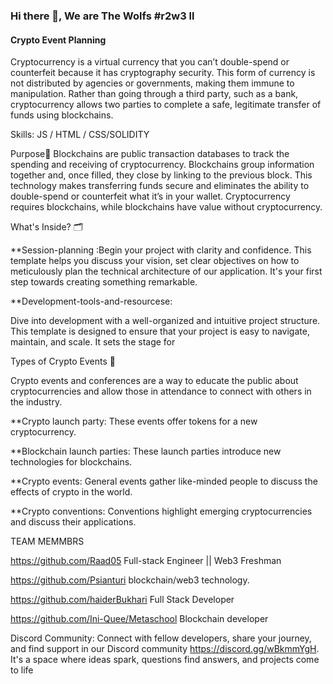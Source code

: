 ### Hi there 👋, We are The Wolfs #r2w3 ll
####  Crypto Event Planning


Cryptocurrency is a virtual currency that you can’t double-spend or counterfeit because it has cryptography security. This form of currency is not distributed by agencies or governments, making them immune to manipulation. Rather than going through a third party, such as a bank, cryptocurrency allows two parties to complete a safe, legitimate transfer of funds using blockchains.

Skills: JS / HTML / CSS/SOLIDITY

Purpose🔭
   Blockchains are public transaction databases to track the spending and receiving of cryptocurrency. Blockchains group information together and, once filled, they close by linking to the previous block. This technology makes transferring funds secure and eliminates the ability to double-spend or counterfeit what it’s in your wallet. Cryptocurrency requires blockchains, while blockchains have value without cryptocurrency. 

What's Inside? 🗂️

**Session-planning :Begin your project with clarity and confidence. This template helps you discuss your vision, 
set clear objectives on how to meticulously plan the technical architecture of our application. It's your first step towards creating something remarkable.

**Development-tools-and-resourcese:

Dive into development with a well-organized and intuitive project structure. This template is designed to ensure that your project is easy to navigate, maintain, and scale. It sets the stage for 


Types of Crypto Events 🚀

Crypto events and conferences are a way to educate the public about cryptocurrencies and allow those in attendance to connect with others in the industry.


**Crypto launch party: These events offer tokens for a new cryptocurrency.

**Blockchain launch parties: These launch parties introduce new technologies for blockchains.

**Crypto events: General events gather like-minded people to discuss the effects of crypto in the world.

**Crypto conventions: Conventions highlight emerging cryptocurrencies and discuss their applications.


TEAM MEMMBRS


https://github.com/Raad05 Full-stack Engineer || Web3 Freshman

https://github.com/Psianturi  blockchain/web3 technology.

https://github.com/haiderBukhari Full Stack Developer 

https://github.com/Ini-Quee/Metaschool Blockchain developer



Discord Community: Connect with fellow developers, share your journey, and find support in our Discord community https://discord.gg/wBkmmYgH. It's a space where ideas spark, questions find answers, and projects come to life









